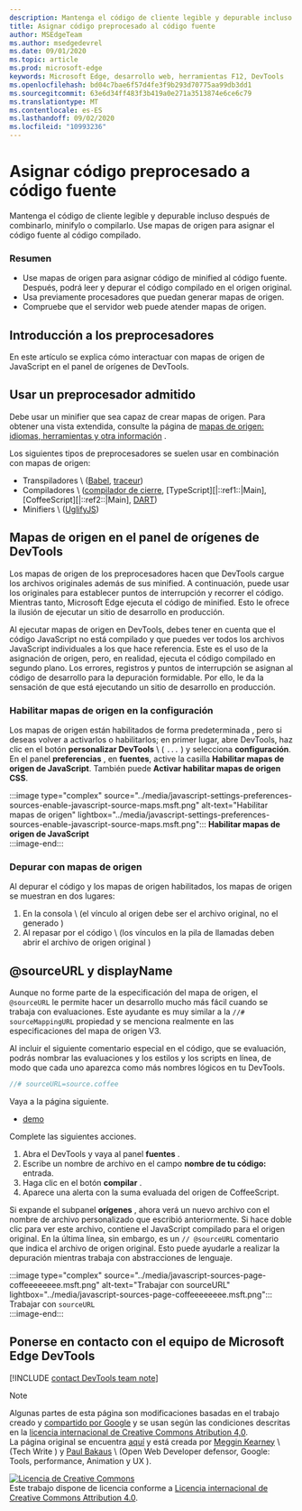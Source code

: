 ```yaml
---
description: Mantenga el código de cliente legible y depurable incluso después de combinarlo, minifylo o compilarlo.
title: Asignar código preprocesado al código fuente
author: MSEdgeTeam
ms.author: msedgedevrel
ms.date: 09/01/2020
ms.topic: article
ms.prod: microsoft-edge
keywords: Microsoft Edge, desarrollo web, herramientas F12, DevTools
ms.openlocfilehash: bd04c7bae6f57d4fe3f9b293d70775aa99db3dd1
ms.sourcegitcommit: 63e6d34ff483f3b419a0e271a3513874e6ce6c79
ms.translationtype: MT
ms.contentlocale: es-ES
ms.lasthandoff: 09/02/2020
ms.locfileid: "10993236"
---
```

<!-- Copyright Meggin Kearney and Paul Bakaus

   Licensed under the Apache License, Version 2.0 (the "License");
   you may not use this file except in compliance with the License.
   You may obtain a copy of the License at

       https://www.apache.org/licenses/LICENSE-2.0

   Unless required by applicable law or agreed to in writing, software
   distributed under the License is distributed on an "AS IS" BASIS,
   WITHOUT WARRANTIES OR CONDITIONS OF ANY KIND, either express or implied.
   See the License for the specific language governing permissions and
   limitations under the License.  -->  

# Asignar código preprocesado a código fuente  

Mantenga el código de cliente legible y depurable incluso después de combinarlo, minifylo o compilarlo.  Use mapas de origen para asignar el código fuente al código compilado.  

### Resumen  

*   Use mapas de origen para asignar código de minified al código fuente. Después, podrá leer y depurar el código compilado en el origen original.  
*   Usa previamente procesadores que puedan generar mapas de origen.  
*   Compruebe que el servidor web puede atender mapas de origen.  
    
<!--todo: add link to preprocessors capable of producing Source Maps when section is available -->  
<!--[]: /web/tools/setup/setup-preprocessors?#supported_preprocessors ""  -->  

## Introducción a los preprocesadores  

En este artículo se explica cómo interactuar con mapas de origen de JavaScript en el panel de orígenes de DevTools.  <!--For a first overview of what preprocessors are, how each may help, and how Source Maps work; see Set Up CSS & JS Preprocessors.  -->  

<!--todo: add link to Set Up CSS & JS Preprocessors when section is available -->  
<!--[]: /web/tools/setup/setup-preprocessors#debugging-and-editing-preprocessed-content ""  -->  

## Usar un preprocesador admitido  

Debe usar un minifier que sea capaz de crear mapas de origen.  <!--For the most popular options, see the preprocessor support section.  -->  Para obtener una vista extendida, consulte la página de [mapas de origen: idiomas, herramientas y otra información][GitHubWikiSourceMapsLanguagesTools] .  

<!--todo: add link to see the preprocessor support section when section is available -->  
<!--[]: /web/tools/setup/setup-preprocessors?#supported_preprocessors ""  -->  

Los siguientes tipos de preprocesadores se suelen usar en combinación con mapas de origen:  

*   Transpiladores \ ([Babel][BabelJS], [traceur][GitHubWikiGoogleTraceurCompiler]\)  
*   Compiladores \ ([compilador de cierre][GitHubGoogleClosureCompiler], [TypeScript][|::ref1::|Main], [CoffeeScript][|::ref2::|Main], [DART][DartMain]\)  
*   Minifiers \ ([UglifyJS][GitHubMishooUglifyJS]\)  
    
## Mapas de origen en el panel de orígenes de DevTools  

Los mapas de origen de los preprocesadores hacen que DevTools cargue los archivos originales además de sus minified.  A continuación, puede usar los originales para establecer puntos de interrupción y recorrer el código.  Mientras tanto, Microsoft Edge ejecuta el código de minified. Esto le ofrece la ilusión de ejecutar un sitio de desarrollo en producción.  

Al ejecutar mapas de origen en DevTools, debes tener en cuenta que el código JavaScript no está compilado y que puedes ver todos los archivos JavaScript individuales a los que hace referencia.  Este es el uso de la asignación de origen, pero, en realidad, ejecuta el código compilado en segundo plano.  Los errores, registros y puntos de interrupción se asignan al código de desarrollo para la depuración formidable.  Por ello, le da la sensación de que está ejecutando un sitio de desarrollo en producción.  

### Habilitar mapas de origen en la configuración  

Los mapas de origen están habilitados de forma predeterminada <!--\(as of Microsoft Edge 39\)-->, pero si deseas volver a activarlos o habilitarlos; en primer lugar, abre DevTools, haz clic en el botón **personalizar DevTools** \ ( `...` \) y selecciona **configuración**.  En el panel **preferencias** , en **fuentes**, active la casilla **Habilitar mapas de origen de JavaScript**.  También puede **Activar habilitar mapas de origen CSS**.  

:::image type="complex" source="../media/javascript-settings-preferences-sources-enable-javascript-source-maps.msft.png" alt-text="Habilitar mapas de origen" lightbox="../media/javascript-settings-preferences-sources-enable-javascript-source-maps.msft.png":::
   **Habilitar mapas de origen de JavaScript**  
:::image-end:::  

### Depurar con mapas de origen  

Al depurar el código y los mapas de origen habilitados, los mapas de origen se muestran en dos lugares:  

1.  En la consola \ (el vínculo al origen debe ser el archivo original, no el generado \)  
1.  Al repasar por el código \ (los vínculos en la pila de llamadas deben abrir el archivo de origen original \)  
    
<!--todo: add link to debugging your code when section is available -->  
<!--[DebugBreakpointsStepCode]: ../debug/breakpoints/step-code.md ""  -->  

## @sourceURL y displayName  

Aunque no forme parte de la especificación del mapa de origen, el `@sourceURL` le permite hacer un desarrollo mucho más fácil cuando se trabaja con evaluaciones.  Este ayudante es muy similar a la `//# sourceMappingURL` propiedad y se menciona realmente en las especificaciones del mapa de origen V3.  

Al incluir el siguiente comentario especial en el código, que se evaluación, podrás nombrar las evaluaciones y los estilos y los scripts en línea, de modo que cada uno aparezca como más nombres lógicos en tu DevTools.  

```javascript
//# sourceURL=source.coffee
```  

Vaya a la página siguiente.  

*   [demo][CssNinjaDemoSourceMapping]

Complete las siguientes acciones.  

1.  Abra el DevTools y vaya al panel **fuentes** .  
1.  Escribe un nombre de archivo en el campo **nombre de tu código:** entrada.  
1.  Haga clic en el botón **compilar** .  
1.  Aparece una alerta con la suma evaluada del origen de CoffeeScript.  
    
Si expande el subpanel **orígenes** , ahora verá un nuevo archivo con el nombre de archivo personalizado que escribió anteriormente.  Si hace doble clic para ver este archivo, contiene el JavaScript compilado para el origen original.  En la última línea, sin embargo, es un `// @sourceURL` comentario que indica el archivo de origen original.  Esto puede ayudarle a realizar la depuración mientras trabaja con abstracciones de lenguaje.  

:::image type="complex" source="../media/javascript-sources-page-coffeeeeeeee.msft.png" alt-text="Trabajar con sourceURL" lightbox="../media/javascript-sources-page-coffeeeeeeee.msft.png":::
   Trabajar con `sourceURL`  
:::image-end:::  

## Ponerse en contacto con el equipo de Microsoft Edge DevTools

[!INCLUDE [contact DevTools team note](../includes/contact-devtools-team-note.md)]  

<!-- links -->  

[BabelJS]: https://babeljs.io "Babel es un compilador de JavaScript"  

[CoffeeScriptMain]: https://coffeescript.org "CoffeeScript"  

[CssNinjaDemoSourceMapping]: https://www.thecssninja.com/demo/source_mapping/compile.html "Un ejemplo sencillo de nombre de evaluación de//# sourceURL"  

[DartMain]: https://www.dartlang.org "Lenguaje de programación DART"  

[GitHubGoogleClosureCompiler]: https://github.com/google/closure-compiler "Google/cierre-compilador | GitHub"  

[GitHubMishooUglifyJS]: https://github.com/mishoo/UglifyJS "mishoo/UglifyJS | GitHub"  

[GitHubWikiSourceMapsLanguagesTools]: https://github.com/ryanseddon/source-map/wiki/Source-maps:-languages,-tools-and-other-info "Mapas de origen: idiomas, herramientas y otra información | Wiki de GitHub"  

[GitHubWikiGoogleTraceurCompiler]: https://github.com/google/traceur-compiler/wiki/Getting-Started "Introducción-Google/traceur-Compiler | Wiki de GitHub"  

[TypeScriptMain]: https://www.typescriptlang.org "TypeScript"  

> [!NOTE]
> Algunas partes de esta página son modificaciones basadas en el trabajo creado y [compartido por Google][GoogleSitePolicies] y se usan según las condiciones descritas en la [licencia internacional de Creative Commons Atribution 4,0][CCA4IL].  
> La página original se encuentra [aquí](https://developers.google.com/web/tools/chrome-devtools/javascript/source-maps) y está creada por [Meggin Kearney][MegginKearney] \ (Tech Write \) y [Paul Bakaus][PaulBakaus] \ (Open Web Developer defensor, Google: Tools, performance, Animation y UX \).  

[![Licencia de Creative Commons][CCby4Image]][CCA4IL]  
Este trabajo dispone de licencia conforme a [Licencia internacional de Creative Commons Attribution 4.0][CCA4IL].  

[CCA4IL]: https://creativecommons.org/licenses/by/4.0  
[CCby4Image]: https://i.creativecommons.org/l/by/4.0/88x31.png  
[GoogleSitePolicies]: https://developers.google.com/terms/site-policies  
[KayceBasques]: https://developers.google.com/web/resources/contributors/kaycebasques  
[MegginKearney]: https://developers.google.com/web/resources/contributors/megginkearney  
[PaulBakaus]: https://developers.google.com/web/resources/contributors/pbakaus  
